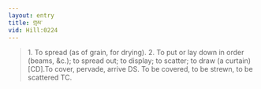 ```yaml
---
layout: entry
title: གྲམ་
vid: Hill:0224
---
```

> 1\. To spread (as of grain, for drying)\. 2\. To put or lay down in order (beams, &c\.); to spread out; to display; to scatter; to draw (a curtain) [CD]\.To cover, pervade, arrive DS\. To be covered, to be strewn, to be scattered TC\.


